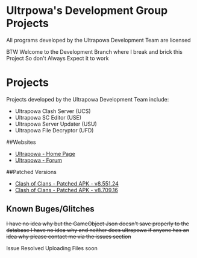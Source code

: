 # Ultrpowa's Development Group Projects

All programs developed by the Ultrapowa Development Team are licensed

BTW Welcome to the Development Branch where I break and brick this Project
So don't Always Expect it to work

# Projects

Projects developed by the Ultrapowa Development Team include:  

* Ultrapowa Clash Server   (UCS)  
* Ultrapowa SC Editor      (USE)  
* Ultrapowa Server Updater (USU)  
* Ultrapowa File Decryptor (UFD)

##Websites

* [Ultrapowa - Home Page](http://ultrapowa.com/)
* [Ultrapowa - Forum](http://ultrapowa.com/forum)

##Patched Versions

* [Clash of Clans - Patched APK - v8.551.24](https://www.mediafire.com/?wgl58x1x0a0wn88)
* [Clash of Clans - Patched APK - v8.709.16](https://uploadify.net/5b9fad82894225d6/Ultrapowa_8.709.16_Client.apk)

## Known Buges/Glitches
~~I have no idea why but the GameObject Json doesn't save properly to the database I have no idea why and neither does ultrapowa if anyone has an idea why please contact me via the issues section~~

Issue Resolved Uploading Files soon

